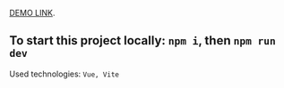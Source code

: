 [DEMO LINK](https://yevhenkharko.github.io/trading-site/).

## To start this project locally: `npm i`, then `npm run dev`

Used technologies: `Vue, Vite`

